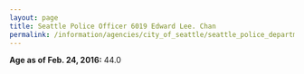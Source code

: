 ```yaml
---
layout: page
title: Seattle Police Officer 6019 Edward Lee. Chan
permalink: /information/agencies/city_of_seattle/seattle_police_department/copbook/6019/
---
```


**Age as of Feb. 24, 2016:** 44.0
